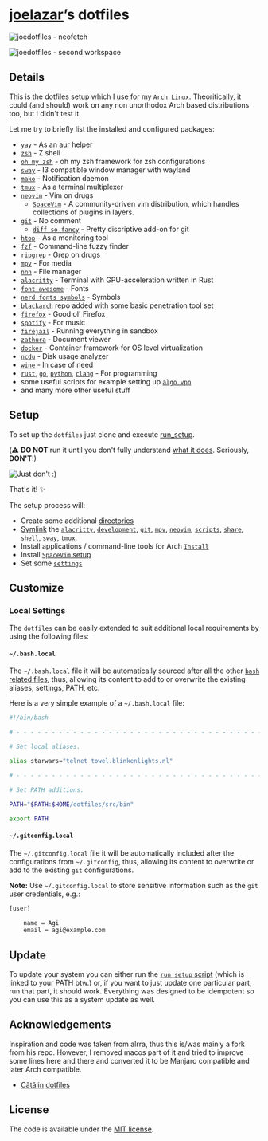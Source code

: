 # [joelazar](https://github.com/joelazar)’s dotfiles

![joedotfiles - neofetch](https://user-images.githubusercontent.com/16268238/76142019-d1728f80-6069-11ea-9d44-a46382414c5c.png)

![joedotfiles - second workspace](https://user-images.githubusercontent.com/16268238/76142030-fb2bb680-6069-11ea-9d5f-c955479af682.png)

## Details

This is the dotfiles setup which I use for my [`Arch Linux`](https://archlinux.org/).
Theoritically, it could (and should) work on any non unorthodox Arch based
distributions too, but I didn't test it.

Let me try to briefly list the installed and configured packages:

* [`yay`](https://github.com/Jguer/yay) - As an aur helper
* [`zsh`](http://zsh.sourceforge.net/) - Z shell
* [`oh my zsh`](https://ohmyz.sh/) - oh my zsh framework for zsh configurations
* [`sway`](https://swaywm.org/) - I3 compatible window manager with wayland
* [`mako`](https://github.com/emersion/mako) - Notification daemon
* [`tmux`](https://github.com/tmux/tmux) - As a terminal multiplexer
* [`neovim`](https://neovim.io/) - Vim on drugs
  * [`SpaceVim`](https://spacevim.org/) - A community-driven vim distribution, which handles collections of plugins in layers.
* [`git`](https://git-scm.com/) - No comment
  * [`diff-so-fancy`](https://github.com/so-fancy/diff-so-fancy) - Pretty discriptive add-on for git
* [`htop`](https://hisham.hm/htop/) - As a monitoring tool
* [`fzf`](https://github.com/junegunn/fzf) - Command-line fuzzy finder
* [`ripgrep`](https://github.com/BurntSushi/ripgrep) - Grep on drugs
* [`mpv`](https://mpv.io/) - For media
* [`nnn`](https://github.com/jarun/nnn) - File manager
* [`alacritty`](https://github.com/jwilm/alacritty) - Terminal with GPU-acceleration written in Rust
* [`font awesome`](https://origin.fontawesome.com/) - Fonts
* [`nerd fonts symbols`](https://www.nerdfonts.com/) - Symbols
* [`blackarch`](https://blackarch.org/) repo added with some basic penetration tool set
* [`firefox`](https://www.mozilla.org/en-GB/firefox/) - Good ol' Firefox
* [`spotify`](https://www.spotify.com/) - For music
* [`firejail`](https://firejail.wordpress.com/) - Running everything in sandbox
* [`zathura`](https://github.com/pwmt/zathura) - Document viewer
* [`docker`](https://www.docker.com/) - Container framework for OS level virtualization
* [`ncdu`](https://dev.yorhel.nl/ncdu) - Disk usage analyzer
* [`wine`](https://www.winehq.org/) - In case of need
* [`rust`](https://www.rust-lang.org/), [`go`](https://golang.org/), [`python`](https://www.python.org/), [`clang`](https://clang.llvm.org/) - For programming
* some useful scripts for example setting up [`algo vpn`](https://github.com/trailofbits/algo)
* and many more other useful stuff

## Setup

To set up the `dotfiles` just clone and execute [run_setup](src/os/run_setup).

(:warning: **DO NOT** run it until you don't fully
understand [what it does](src/os/run_setup). Seriously, **DON'T**!)

![Just don't :)](https://i.imgflip.com/pms4m.jpg)

That's it! :sparkles:

The setup process will:

* Create some additional [directories](src/os/create_directories)
* [Symlink](src/os/create_symbolic_links) the
  [`alacritty`](src/alacritty),
  [`development`](src/development),
  [`git`](src/git),
  [`mpv`](src/mpv),
  [`neovim`](src/nvim),
  [`scripts`](src/scripts),
  [`share`](src/share),
  [`shell`](src/shell),
  [`sway`](src/sway),
  [`tmux`](src/tmux),
* Install applications / command-line tools for Arch
  [`Install`](src/os/install_applications)
* Install [`SpaceVim` setup](src/nvim/init.toml)
* Set some [`settings`](src/os/settings)

## Customize

### Local Settings

The `dotfiles` can be easily extended to suit additional local
requirements by using the following files:

#### `~/.bash.local`

The `~/.bash.local` file it will be automatically sourced after
all the other [`bash` related files](src/shell), thus, allowing
its content to add to or overwrite the existing aliases, settings,
PATH, etc.

Here is a very simple example of a `~/.bash.local` file:

```bash
#!/bin/bash

# - - - - - - - - - - - - - - - - - - - - - - - - - - - - - - - - - - -

# Set local aliases.

alias starwars="telnet towel.blinkenlights.nl"

# - - - - - - - - - - - - - - - - - - - - - - - - - - - - - - - - - - -

# Set PATH additions.

PATH="$PATH:$HOME/dotfiles/src/bin"

export PATH

```

#### `~/.gitconfig.local`

The `~/.gitconfig.local` file it will be automatically included
after the configurations from `~/.gitconfig`, thus, allowing its
content to overwrite or add to the existing `git` configurations.

__Note:__ Use `~/.gitconfig.local` to store sensitive information
such as the `git` user credentials, e.g.:

```bash
[user]

    name = Agi
    email = agi@example.com

```

## Update

To update your system you can either run the [`run_setup`
script](src/os/run_setup) (which is linked to your PATH btw.) or,
if you want to just update one particular part, run that part, it should work.
Everything was designed to be idempotent so you can use this as a system update
as well.


## Acknowledgements

Inspiration and code was taken from alrra, thus this is/was mainly a fork from his repo.
However, I removed macos part of it and tried to improve some lines here and there
and converted it to be Manjaro compatible and later Arch compatible.
* [Cătălin](https://github.com/alrra)
  [dotfiles](https://github.com/alrra/dotfiles)


## License

The code is available under the [MIT license](LICENSE.txt).
